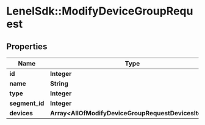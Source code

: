 # LenelSdk::ModifyDeviceGroupRequest

## Properties
Name | Type | Description | Notes
------------ | ------------- | ------------- | -------------
**id** | **Integer** |  | [optional] 
**name** | **String** |  | [optional] 
**type** | **Integer** |  | [optional] 
**segment_id** | **Integer** |  | [optional] 
**devices** | **Array&lt;AllOfModifyDeviceGroupRequestDevicesItems&gt;** |  | [optional] 

